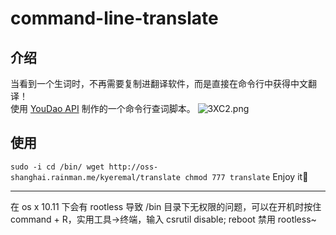 # command-line-translate
## 介绍
当看到一个生词时，不再需要复制进翻译软件，而是直接在命令行中获得中文翻译！  
使用 [YouDao API](http://fanyi.youdao.com/openapi?path=data-mode) 制作的一个命令行查词脚本。
![3XC2.png](http://cdn.image.rainman.me/images/3XC2.png)
## 使用
`sudo -i
cd /bin/
wget http://oss-shanghai.rainman.me/kyeremal/translate
chmod 777 translate`
Enjoy it🍻   
***
在 os x 10.11 下会有 rootless 导致 /bin 目录下无权限的问题，可以在开机时按住 command + R，实用工具->终端，输入 csrutil disable; reboot 禁用 rootless~
